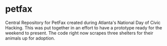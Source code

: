 petfax
======

Central Repository for PetFax created during Atlanta's National Day of Civic Hacking. This was put together in an
effort to have a prototype ready for the weekend to present. The code right now scrapes three shelters for their 
animals up for adoption.
